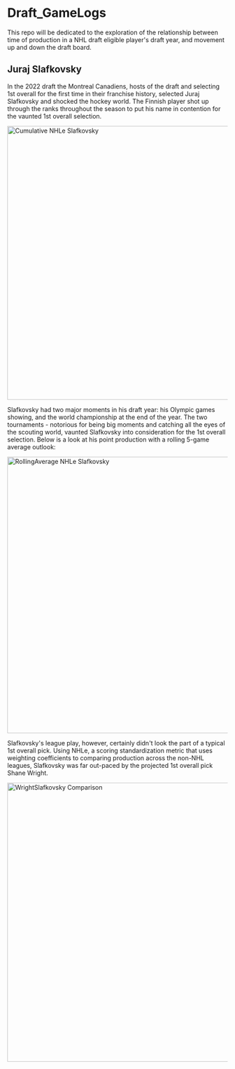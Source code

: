 # Draft_GameLogs

This repo will be dedicated to the exploration of the relationship between time of production in a NHL draft eligible player's draft year, and movement up and down the draft board.

## Juraj Slafkovsky

In the 2022 draft the Montreal Canadiens, hosts of the draft and selecting 1st overall for the first time in their franchise history, selected Juraj Slafkovsky and shocked the hockey world. The Finnish player shot up through the ranks throughout the season to put his name in contention for the vaunted 1st overall selection.

<img width="624" alt="Cumulative NHLe Slafkovsky" src="https://user-images.githubusercontent.com/110205528/208266907-0157fb52-7b1a-42c5-8190-3da192ccfa38.png">


Slafkovsky had two major moments in his draft year: his Olympic games showing, and the world championship at the end of the year.  The two tournaments - notorious for being big moments and catching all the eyes of the scouting world, vaunted Slafkovsky into consideration for the 1st overall selection.  Below is a look at his point production with a rolling 5-game average outlook:

<img width="630" alt="RollingAverage NHLe Slafkovsky" src="https://user-images.githubusercontent.com/110205528/208266917-9c6a0ace-429a-4cb5-b998-c2f2714ce9a5.png">

Slafkovsky's league play, however, certainly didn't look the part of a typical 1st overall pick.  Using NHLe, a scoring standardization metric that uses weighting coefficients to comparing production across the non-NHL leagues, Slafkovsky was far out-paced by the projected 1st overall pick Shane Wright.

<img width="636" alt="WrightSlafkovsky Comparison" src="https://user-images.githubusercontent.com/110205528/208266976-2d558599-4270-46bd-9c3c-80f39e99a2db.png">
